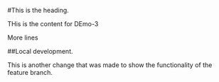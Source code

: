 #This is the heading.

THis is the content for DEmo-3

More lines

##Local development.

This is another change that was made to show the functionality of the feature branch.
